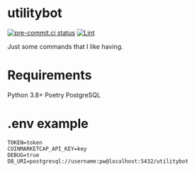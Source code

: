# utilitybot

[![pre-commit.ci status](https://results.pre-commit.ci/badge/github/anand2312/utilitybot/main.svg)](https://results.pre-commit.ci/latest/github/anand2312/utilitybot/main)
[![Lint](https://github.com/anand2312/utilitybot/actions/workflows/lint.yml/badge.svg)](https://github.com/anand2312/utilitybot/actions/workflows/lint.yml)

Just some commands that I like having.

# Requirements
Python 3.8+
Poetry
PostgreSQL

# .env example
```
TOKEN=token
COINMARKETCAP_API_KEY=key
DEBUG=true
DB_URI=postgresql://username:pw@localhost:5432/utilitybot
```
